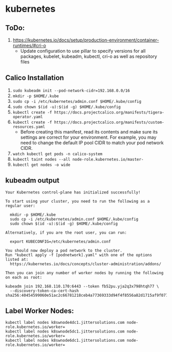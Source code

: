 # kubernetes
## ToDo:
1. https://kubernetes.io/docs/setup/production-environment/container-runtimes/#cri-o
    - Update configuration to use pillar to specify versions for all packages, kubelet, kubeadm, kubectl, cri-o as well as repository files

## Calico Installation
1. ```sudo kubeadm init --pod-network-cidr=192.168.0.0/16```
2. ```mkdir -p $HOME/.kube```
3. ```sudo cp -i /etc/kubernetes/admin.conf $HOME/.kube/config```
4. ```sudo chown $(id -u):$(id -g) $HOME/.kube/config```
5. ```kubectl create -f https://docs.projectcalico.org/manifests/tigera-operator.yaml```
6. ```kubectl create -f https://docs.projectcalico.org/manifests/custom-resources.yaml```
    - Before creating this manifest, read its contents and make sure its settings are correct for your environment. For example, you may need to change the default IP pool CIDR to match your pod network CIDR.
7. ```watch kubectl get pods -n calico-system```
8. ```kubectl taint nodes --all node-role.kubernetes.io/master-```
9. ```kubectl get nodes -o wide```

## kubeadm output
```
Your Kubernetes control-plane has initialized successfully!

To start using your cluster, you need to run the following as a regular user:

  mkdir -p $HOME/.kube
  sudo cp -i /etc/kubernetes/admin.conf $HOME/.kube/config
  sudo chown $(id -u):$(id -g) $HOME/.kube/config

Alternatively, if you are the root user, you can run:

  export KUBECONFIG=/etc/kubernetes/admin.conf

You should now deploy a pod network to the cluster.
Run "kubectl apply -f [podnetwork].yaml" with one of the options listed at:
  https://kubernetes.io/docs/concepts/cluster-administration/addons/

Then you can join any number of worker nodes by running the following on each as root:

kubeadm join 192.168.110.170:6443 --token fb52pu.yja2q3x798htqh77 \
  --discovery-token-ca-cert-hash sha256:40454599060e51ac2c66781218ceb4a77369333d94f4f8556a82d1715af9f077
```

## Label Worker Nodes:
```
kubectl label nodes k8swnode4dc1.jittersolutions.com node-role.kubernetes.io/worker=
kubectl label nodes k8swnode5dc1.jittersolutions.com node-role.kubernetes.io/worker=
kubectl label nodes k8swnode6dc1.jittersolutions.com node-role.kubernetes.io/worker=
```